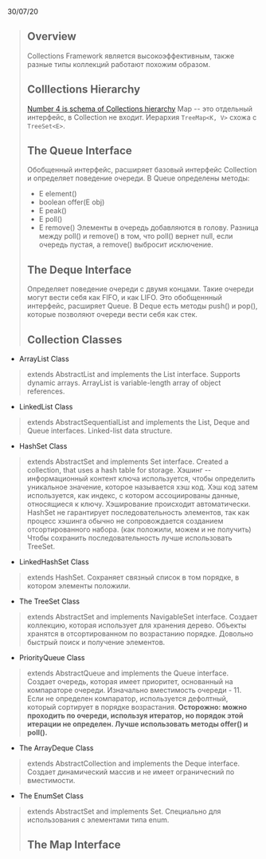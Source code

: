 30/07/20
>## Overview
>Collections Framework является высокоэффективным, также разные типы коллекций работают похожим образом. 
>## Colllections Hierarchy
>[Number 4 is schema of Collections hierarchy](https://javastudy.ru/interview/collections/)
>Map -- это отдельный интерфейс, в Collection не входит.  Иерархия `TreeMap<K, V>` схожа с `TreeSet<E>`.
>## The Queue Interface
>Обобщенный интерфейс, расширяет базовый интерфейс Collection и определяет поведение очереди. В Queue определены методы:
> - E element()
> - boolean offer(E obj)
> - E peak()
> - E poll()
> - E remove()
>Элементы в очередь добавляются в голову. Разница между poll() и remove() в том, что poll() вернет null, если очередь пустая, а remove() выбросит исключение.
>## The Deque Interface
>Определяет поведение очереди с двумя концами. Такие очереди могут вести себя как FIFO, и как LIFO. Это обобщеннный интерфейс, расширяет Queue. В Deque есть методы push() и pop(), которые позволяют очереди вести себя как стек.
>## Collection Classes
 - ArrayList Class
> extends AbstractList and implements the List interface. Supports dynamic arrays. ArrayList is variable-length array of object references.
 - LinkedList Class
> extends AbstractSequentialList and implements the List, Deque and Queue interfaces. Linked-list data structure.
 - HashSet Class 
> extends AbstractSet and implements Set interface. Created  a collection, that uses a hash table for storage. Хэшинг -- информационный контент ключа используется, чтобы определить уникальное значение, которое называется хэш код. Хэш код затем используется, как индекс, с котором ассоциированы данные, относящиеся к ключу. Хэширование происходит автоматически. HashSet не гарантирует последовательность элементов, так как процесс хэшинга обычно не сопровождается созданием отсортированного набора. (как положили, можем и не получить) Чтобы сохранить последовательность лучше использовать TreeSet.
 - LinkedHashSet Class
> extends HashSet. Сохраняет связный список в том порядке, в котором элементы положили.
 - The TreeSet Class
> extends AbstractSet and implements NavigableSet interface. Создает коллекцию, которая использует для хранения дерево. Объекты хранятся в отсортированном по возрастанию порядке. Довольно быстрый поиск и получение элементов.
 - PriorityQueue Class
> extends AbstractQueue and implements the Queue interface. Создает очередь, которая имеет приоритет, основанный на компараторе очереди. Изначально вместимость очереди - 11. Если не определен компаратор, используется дефолтный, который сортирует в порядке возрастания. **Осторожно: можно проходить по очереди, используя итератор, но порядок этой итерации не определен. Лучше использовать методы offer() и poll().**
 - The ArrayDeque Class
> extends AbstractCollection and implements the Deque interface. Создает динамический массив и не имеет ограничесний по вместимости. 
 - The EnumSet Class
> extends AbstractSet and implements Set. Специально для использования с элементами типа enum.
>## The Map Interface
<!--stackedit_data:
eyJoaXN0b3J5IjpbMTg0MjQyMjE1OSwxMTI2MTQ1MzY1LDE3MD
EwNDI5MiwxMTM3NDQ5NjAsLTE3NzUzOTAwNjQsLTI1MzA4MjAw
NywtMTMxNzk3MTc2NCwtMTAyMjIxODY1MF19
-->